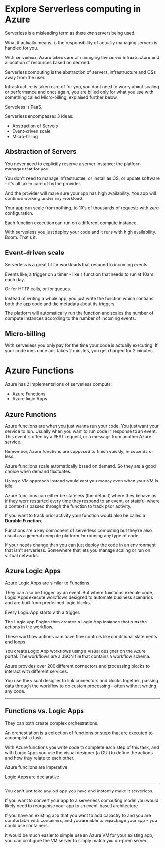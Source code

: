 # Explore Serverless computing in Azure

Serverless is a misleading term as there _are_ servers being used.

What it actually means, is the responsibility of actually managing servers is handled for you.

With serverless, Azure takes care of managing the server infrastructure and allocation of resources based on demand.

Serverless computing is the abstraction of servers, infrastructure and OSs away from the user.

Infrastructure is taken care of for you, you dont need to worry about scaling or performance and once again, you are billed only for what you use with something called Micro-billing, explained further below.

Serveless is PaaS.

Serverless encompasses 3 ideas:

- Abstraction of Servers
- Event-driven scale
- Micro-billing

## Abstraction of Servers

You never need to explicitly reserve a server instance; the platform manages that for you.

You don't need to manage infrastructue, or install an OS, or update software - it's all taken care of by the provider.

And the provider will make sure your app has high availability. You app will continue working under any workload.

Your app can scale from nothing, to 10's of thousands of requests with _zero_ configuration.

Each function execution can run on a different compute instance.

With serverless you just deploy your code and it runs with high availability. Boom. That's it.

## Event-driven scale

Serverless is a great fit for workloads that respond to incoming events.

Events like; a trigger on a timer - like a function that needs to run at 10am each day.

Or for HTTP calls, or for queues.

Instead of writing a whole app, you just write the function which contians both the app code and the metadata about its triggers.

The platform will automatically run the function and scales the number of compute instances according to the number of incoming events.

## Micro-billing

With serverless you only pay for the time your code is actually executing. If your code runs once and takes 2 minutes, you get charged for 2 minutes.

# Azure Functions

Azure has 2 implementations of serverless compute:

- Azure Functions
- Azure logic Apps

## Azure Functions

Azure functions are when you just wanna run your code. You just want your service to run. Usually when you want to run code in response to an event. This event is often by a REST request, or a message from another Azure service.

Remember, Azure functions are supposed to finish quickly, in seconds or less.

Azure functions scale automatically based on demand. So they are a good choice when demand fluctuates.

Using a VM approach instead would cost you money even when your VM is idle.

Azure functions can either be stateless (the default) where they behave as if they were restarted every time they respond to an event, or stateful where a context is passed through the function to track prior activity.

If you want to track prior activity your function would also be called a **Durable Function**.

Functions are a key component of serverless computing but they're also usual as a general compute platform for running any type of code.

If your needs change then you can just deploy the code in an environment that isn't serverless. Somewhere that lets you manage scaling or run on virtual networks.

## Azure Logic Apps

Azure Logic Apps are similar to Functions.

They can also be trigged by an event. But where functions execute code, Logic Apps execute workflows designed to automate business scenarios and are built from predefined logic blocks.

Every Logic App starts with a trigger.

The Logic App Engine then creates a Logic App instance that runs the actions in the workflow.

These workflow actions cam have flow controls like conditional statements and loops.

You create Logic App workflows using a visual designer on the Azure portal. The workflows are a JSON file that contains a workflow schema.

Azure provides over 200 different connectors and processing blocks to interact with different services.

You use the visual designer to link connectors and blocks together, passing data through the workflow to do custom processing - often without writing any code.

---

## Functions vs. Logic Apps

They can both create complex orchestrations.

An orchestration is a collection of functions or steps that are executed to accomplish a task.

With Azure functions you write code to complete each step of this task, and with Logic Apps you use the visual designer (a GUI) to define the actions and how they relate to each other.

Azure functions are imperative

Logic Apps are declarative

---

You can't just take any old app you have and instantly make it serverless.

If you want to convert your app to a serverless computing model you would likely need to reorganise your app to an event-based architecture.

If you have an existing app that you want to add capactiy to and you are comfortable with containers, and you are able to repackage your app - you could use containers.

It would be much easier to simple use an Azure VM for your existing app, you can configure the VM server to simply match you on-prem server.
